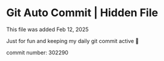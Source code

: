 # Git Auto Commit | Hidden File

This file was added Feb 12, 2025

Just for fun and keeping my daily git commit active 🤪

commit number: 302290
